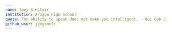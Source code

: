 ```yaml
---
name: Joey Sinclair
institution: Aragon High School
quote: The ability to speak does not make you intelligent. - Qui Gon Jinn
github_user: joeysnclr
---
```

